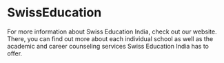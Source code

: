 # SwissEducation
For more information about Swiss Education India, check out our website. There, you can find out more about each individual school as well as the academic and career counseling services Swiss Education India has to offer.
